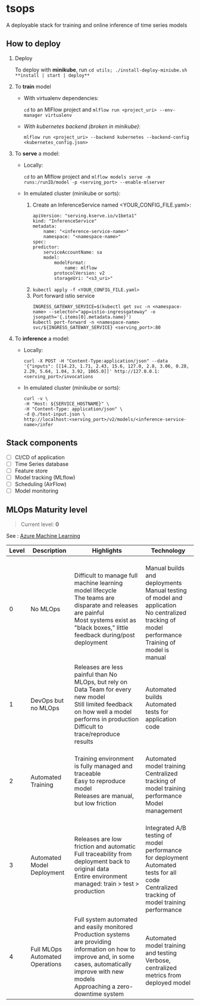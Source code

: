 # tsops
A deployable stack for training and online inference of time series models

## How to deploy

1. Deploy 

    To deploy with **minikube**, run ``cd utils; ./install-deploy-miniube.sh **install | start | deploy**``
2. To **train** model
    - With virtualenv dependencies:

        ``cd`` to an MlFlow project and ``mlflow run <project_uri> --env-manager virtualenv``

    - *With kubernetes backend (broken in minikube)*:

        ``` mlflow run <project_uri> --backend kubernetes --backend-config <kubernetes_config.json> ```
3. To **serve** a model:
    - Locally:

        ``cd`` to an Mlflow project and ``mlflow models serve -m runs:/runID/model -p <serving_port> --enable-mlserver``
    - In emulated cluster (minikube or sorts):
        1. Create an InferenceService named <YOUR_CONFIG_FILE.yaml>:
            ```
            apiVersion: "serving.kserve.io/v1beta1"
            kind: "InferenceService"
            metadata:
                name: "<inference-service-name>"
                namespace: "<namespace-name>"
            spec:
            predictor:
                serviceAccountName: sa
                model:
                    modelFormat:
                        name: mlflow
                    protocolVersion: v2
                    storageUri: "<s3_uri>"
            ```
        2. ``kubectl apply -f <YOUR_CONFIG_FILE.yaml>``
        3. Port forward istio service
            ```
            INGRESS_GATEWAY_SERVICE=$(kubectl get svc -n <namespace-name> --selector="app=istio-ingressgateway" -o jsonpath='{.items[0].metadata.name}')
            kubectl port-forward -n <namespace-name> svc/${INGRESS_GATEWAY_SERVICE} <serving_port>:80
            ```
4. To **inference** a model:
    - Locally:

        ``` curl -X POST -H "Content-Type:application/json" --data '{"inputs": [[14.23, 1.71, 2.43, 15.6, 127.0, 2.8, 3.06, 0.28, 2.29, 5.64, 1.04, 3.92, 1065.0]]' http://127.0.0.1:<serving_port>/invocations ```
    - In emulated cluster (minikube or sorts):

        ```
        curl -v \
        -H "Host: ${SERVICE_HOSTNAME}" \
        -H "Content-Type: application/json" \
        -d @./test-input.json \
        http://localhost:<serving_port>/v2/models/<inference-service-name>/infer
        ```

## Stack components

- [ ] CI/CD of application
- [ ] Time Series database
- [ ] Feature store
- [ ] Model tracking (MLflow)
- [ ] Scheduling (AirFlow)
- [ ] Model monitoring

## MLOps Maturity level

> Current level: **0**

See : [Azure Machine Learning
](https://learn.microsoft.com/en-us/azure/architecture/ai-ml/guide/mlops-maturity-model)

| Level | Description | Highlights | Technology |
|-------|-------------|------------|------------|
| 0 | No MLOps | Difficult to manage full machine learning model lifecycle<br>The teams are disparate and releases are painful<br>Most systems exist as "black boxes," little feedback during/post deployment | <br>Manual builds and deployments<br>Manual testing of model and application<br>No centralized tracking of model performance<br>Training of model is manual |
| 1 | DevOps but no MLOps | Releases are less painful than No MLOps, but rely on Data Team for every new model<br>Still limited feedback on how well a model performs in production<br>Difficult to trace/reproduce results | <br>Automated builds<br>Automated tests for application code |
| 2 | Automated Training | Training environment is fully managed and traceable<br>Easy to reproduce model<br>Releases are manual, but low friction | <br>Automated model training<br>Centralized tracking of model training performance<br>Model management |
| 3 | Automated Model Deployment | Releases are low friction and automatic<br>Full traceability from deployment back to original data<br>Entire environment managed: train > test > production | <br>Integrated A/B testing of model performance for deployment<br>Automated tests for all code<br>Centralized tracking of model training performance |
| 4 | Full MLOps Automated Operations | Full system automated and easily monitored<br>Production systems are providing information on how to improve and, in some cases, automatically improve with new models<br>Approaching a zero-downtime system | <br>Automated model training and testing<br>Verbose, centralized metrics from deployed model |